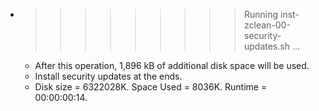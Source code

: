 * >>>>>>>>> Running inst-zclean-00-security-updates.sh ...
  * After this operation, 1,896 kB of additional disk space will be used.
  * Install security updates at the ends.
  * Disk size = 6322028K. Space Used = 8036K. Runtime = 00:00:00:14.
